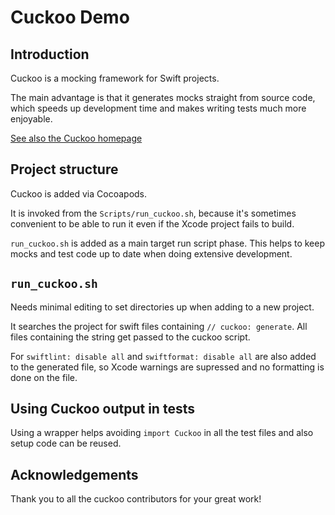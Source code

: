 # Cuckoo Demo

## Introduction
Cuckoo is a mocking framework for Swift projects.

The main advantage is that it generates mocks straight from source code, which speeds up development time and makes writing tests much more enjoyable.

[See also the Cuckoo homepage](https://github.com/Brightify/Cuckoo)

## Project structure
Cuckoo is added via Cocoapods.

It is invoked from the `Scripts/run_cuckoo.sh`, because it's sometimes convenient to be able to run it even if the Xcode project fails to build.

`run_cuckoo.sh` is added as a main target run script phase. This helps to keep mocks and test code up to date when doing extensive development.

## `run_cuckoo.sh`
Needs minimal editing to set directories up when adding to a new project.

It searches the project for swift files containing `// cuckoo: generate`. All files containing the string get passed to the cuckoo script.

For `swiftlint: disable all` and `swiftformat: disable all` are also added to the generated file, so Xcode warnings are supressed and no formatting is done on the file.


## Using Cuckoo output in tests

Using a wrapper helps avoiding `import Cuckoo` in all the test files and also setup code can be reused.

## Acknowledgements

Thank you to all the cuckoo contributors for your great work!
